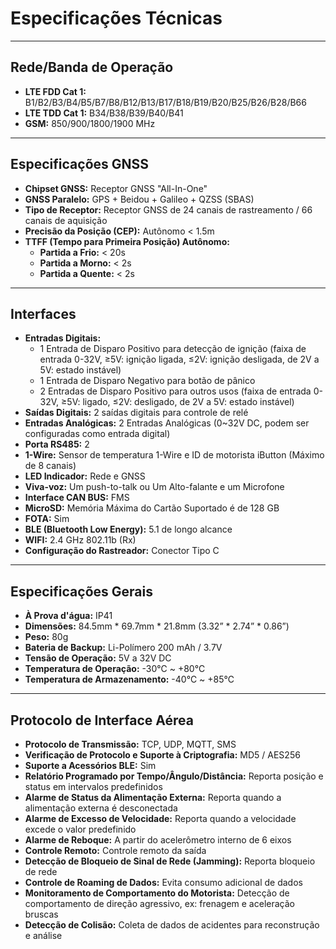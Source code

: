 # Especificações Técnicas

---

## Rede/Banda de Operação

* **LTE FDD Cat 1:** B1/B2/B3/B4/B5/B7/B8/B12/B13/B17/B18/B19/B20/B25/B26/B28/B66
* **LTE TDD Cat 1:** B34/B38/B39/B40/B41
* **GSM:** 850/900/1800/1900 MHz

---

## Especificações GNSS

* **Chipset GNSS:** Receptor GNSS "All-In-One"
* **GNSS Paralelo:** GPS + Beidou + Galileo + QZSS (SBAS)
* **Tipo de Receptor:** Receptor GNSS de 24 canais de rastreamento / 66 canais de aquisição
* **Precisão da Posição (CEP):** Autônomo < 1.5m
* **TTFF (Tempo para Primeira Posição) Autônomo:**
    * **Partida a Frio:** < 20s
    * **Partida a Morno:** < 2s
    * **Partida a Quente:** < 2s

---

## Interfaces

* **Entradas Digitais:**
    * 1 Entrada de Disparo Positivo para detecção de ignição (faixa de entrada 0-32V, ≥5V: ignição ligada, ≤2V: ignição desligada, de 2V a 5V: estado instável)
    * 1 Entrada de Disparo Negativo para botão de pânico
    * 2 Entradas de Disparo Positivo para outros usos (faixa de entrada 0-32V, ≥5V: ligado, ≤2V: desligado, de 2V a 5V: estado instável)
* **Saídas Digitais:** 2 saídas digitais para controle de relé
* **Entradas Analógicas:** 2 Entradas Analógicas (0~32V DC, podem ser configuradas como entrada digital)
* **Porta RS485:** 2
* **1-Wire:** Sensor de temperatura 1-Wire e ID de motorista iButton (Máximo de 8 canais)
* **LED Indicador:** Rede e GNSS
* **Viva-voz:** Um push-to-talk ou Um Alto-falante e um Microfone
* **Interface CAN BUS:** FMS
* **MicroSD:** Memória Máxima do Cartão Suportado é de 128 GB
* **FOTA:** Sim
* **BLE (Bluetooth Low Energy):** 5.1 de longo alcance
* **WIFI:** 2.4 GHz 802.11b (Rx)
* **Configuração do Rastreador:** Conector Tipo C

---

## Especificações Gerais

* **À Prova d'água:** IP41
* **Dimensões:** 84.5mm * 69.7mm * 21.8mm (3.32” * 2.74” * 0.86”)
* **Peso:** 80g
* **Bateria de Backup:** Li-Polímero 200 mAh / 3.7V
* **Tensão de Operação:** 5V a 32V DC
* **Temperatura de Operação:** -30℃ ~ +80℃
* **Temperatura de Armazenamento:** -40℃ ~ +85℃

---

## Protocolo de Interface Aérea

* **Protocolo de Transmissão:** TCP, UDP, MQTT, SMS
* **Verificação de Protocolo e Suporte à Criptografia:** MD5 / AES256
* **Suporte a Acessórios BLE:** Sim
* **Relatório Programado por Tempo/Ângulo/Distância:** Reporta posição e status em intervalos predefinidos
* **Alarme de Status da Alimentação Externa:** Reporta quando a alimentação externa é desconectada
* **Alarme de Excesso de Velocidade:** Reporta quando a velocidade excede o valor predefinido
* **Alarme de Reboque:** A partir do acelerômetro interno de 6 eixos
* **Controle Remoto:** Controle remoto da saída
* **Detecção de Bloqueio de Sinal de Rede (Jamming):** Reporta bloqueio de rede
* **Controle de Roaming de Dados:** Evita consumo adicional de dados
* **Monitoramento de Comportamento do Motorista:** Detecção de comportamento de direção agressivo, ex: frenagem e aceleração bruscas
* **Detecção de Colisão:** Coleta de dados de acidentes para reconstrução e análise
